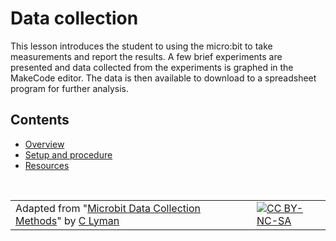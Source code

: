 # Data collection

This lesson introduces the student to using the micro:bit to take measurements and report the results. A few brief experiments are presented and data collected from the experiments is graphed in the MakeCode editor. The data is then available to download to a spreadsheet program for further analysis.

## Contents

* [Overview](/courses/ucp-science/data-collection/overview)
* [Setup and procedure](/courses/ucp-science/data-collection/setup-procedure)
* [Resources](/courses/ucp-science/data-collection/resources)

<br/>

| | | |
|-|-|-|
| Adapted from "[Microbit Data Collection Methods](https://drive.google.com/open?id=13Mi6caoelyzgch6tUj-wlw0bmgS7ikGEwYR2a37mEww)" by [C Lyman](http://utahcoding.org) | | [![CC BY-NC-SA](https://licensebuttons.net/l/by-nc-sa/4.0/80x15.png)](https://creativecommons.org/licenses/by-nc-sa/4.0/) |
